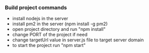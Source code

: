 ### Build project commands

- install nodejs in the server
- install pm2 in the server (npm install -g pm2)
- open project directory and run "npm install"
- change PORT of the project if need
- change targetUrl value in server.js file to target server domain
- to start the project run "npm start"